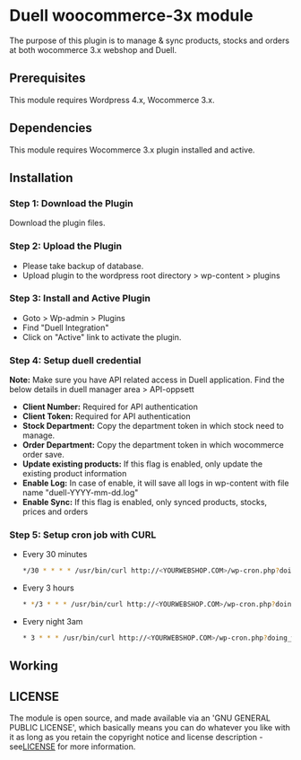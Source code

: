 Duell woocommerce-3x module
=====================

The purpose of this plugin is to manage & sync products, stocks and orders at both wocommerce 3.x webshop and Duell. 

Prerequisites
-------------

This module requires Wordpress 4.x,  Wocommerce 3.x.

Dependencies
-------------

This module requires Wocommerce 3.x plugin installed and active.

Installation
------------

### Step 1: Download the Plugin

Download the plugin files.

### Step 2: Upload the Plugin

* Please take backup of database. 
* Upload plugin to the wordpress root directory > wp-content > plugins 

### Step 3: Install and Active Plugin

* Goto > Wp-admin > Plugins
* Find "Duell Integration" 
* Click on "Active" link to activate the plugin.

### Step 4: Setup duell credential

**Note:** Make sure you have API related access in Duell application. Find the below details in duell manager area > API-oppsett 

* **Client Number:** Required for API authentication
* **Client Token:** Required for API authentication
* **Stock Department:** Copy the department token in which stock need to manage.
* **Order Department:** Copy the department token in which wocommerce order save.
* **Update existing products:** If this flag is enabled, only update the existing product information
* **Enable Log:** In case of enable, it will save all logs in wp-content with file name  "duell-YYYY-mm-dd.log"
* **Enable Sync:** If this flag is enabled, only synced products, stocks, prices and orders

### Step 5: Setup cron job with CURL

* Every 30 minutes

  ```bash
  */30 * * * * /usr/bin/curl http://<YOURWEBSHOP.COM>/wp-cron.php?doing_wp_cron >/dev/null 2>&1
  ```
  
* Every 3 hours

  ```bash
  * */3 * * * /usr/bin/curl http://<YOURWEBSHOP.COM>/wp-cron.php?doing_wp_cron >/dev/null 2>&1
  ```
* Every night 3am

  ```bash
  * 3 * * * /usr/bin/curl http://<YOURWEBSHOP.COM>/wp-cron.php?doing_wp_cron >/dev/null 2>&1
  ```
 
Working
-------



LICENSE
-------

The module is open source, and made available via an 'GNU GENERAL PUBLIC LICENSE', which basically means you can do whatever you like with it as long as you retain the copyright notice and license description - see[LICENSE](/master/LICENSE) for more information.


